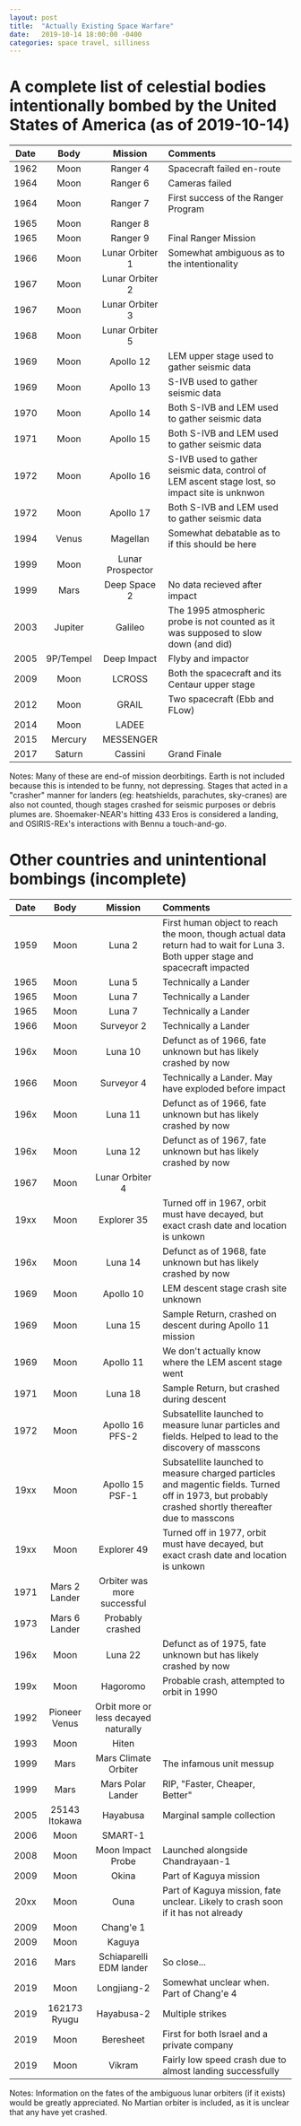```yaml
---
layout: post
title:  "Actually Existing Space Warfare"
date:   2019-10-14 18:00:00 -0400
categories: space travel, silliness
---
```

# A complete list of celestial bodies intentionally bombed by the United States of America (as of 2019-10-14)

| Date | Body | Mission | Comments|
| --- |:---:|:---:|:--- |
| 1962 | Moon | Ranger 4 | Spacecraft failed en-route |
| 1964 | Moon | Ranger 6 | Cameras failed |
| 1964 | Moon | Ranger 7 | First success of the Ranger Program |
| 1965 | Moon | Ranger 8 |  |
| 1965 | Moon | Ranger 9 | Final Ranger Mission |
| 1966 | Moon | Lunar Orbiter 1 | Somewhat ambiguous as to the intentionality |
| 1967 | Moon | Lunar Orbiter 2 |  |
| 1967 | Moon | Lunar Orbiter 3 |  |
| 1968 | Moon | Lunar Orbiter 5 |  |
| 1969 | Moon | Apollo 12 | LEM upper stage used to gather seismic data |
| 1969 | Moon | Apollo 13 | S-IVB used to gather seismic data |
| 1970 | Moon | Apollo 14 | Both S-IVB and LEM used to gather seismic data |
| 1971 | Moon | Apollo 15 | Both S-IVB and LEM used to gather seismic data |
| 1972 | Moon | Apollo 16 | S-IVB used to gather seismic data, control of LEM ascent stage lost, so impact site is unknwon |
| 1972 | Moon | Apollo 17 | Both S-IVB and LEM used to gather seismic data |
| 1994 | Venus | Magellan | Somewhat debatable as to if this should be here |
| 1999 | Moon | Lunar Prospector |  |
| 1999 | Mars | Deep Space 2 | No data recieved after impact |
| 2003 | Jupiter | Galileo | The 1995 atmospheric probe is not counted as it was supposed to slow down (and did) |
| 2005 | 9P/Tempel | Deep Impact | Flyby and impactor |
| 2009 | Moon | LCROSS | Both the spacecraft and its Centaur upper stage |
| 2012 | Moon | GRAIL | Two spacecraft (Ebb and FLow) |
| 2014 | Moon | LADEE |  |
| 2015 | Mercury | MESSENGER |  |
| 2017 | Saturn | Cassini | Grand Finale |

Notes: Many of these are end-of mission deorbitings. Earth is not included because this is intended to be funny, not depressing. Stages that acted in a "crasher" manner for landers (eg: heatshields, parachutes, sky-cranes) are also not counted, though stages crashed for seismic purposes or debris plumes are. Shoemaker-NEAR's hitting 433 Eros is considered a landing, and OSIRIS-REx's interactions with Bennu a touch-and-go.

# Other countries and unintentional bombings (incomplete)

| Date | Body | Mission | Comments|
|:---:|:---:|:---:|:--- |
|1959|Moon|Luna 2|First human object to reach the moon, though actual data return had to wait for Luna 3. Both upper stage and spacecraft impacted|
|1965|Moon|Luna 5|Technically a Lander|
|1965|Moon|Luna 7|Technically a Lander|
|1965|Moon|Luna 7|Technically a Lander|
|1966|Moon|Surveyor 2|Technically a Lander|
|196x|Moon|Luna 10|Defunct as of 1966, fate unknown but has likely crashed by now|
|1966|Moon|Surveyor 4|Technically a Lander. May have exploded before impact|
|196x|Moon|Luna 11|Defunct as of 1966, fate unknown but has likely crashed by now|
|196x|Moon|Luna 12|Defunct as of 1967, fate unknown but has likely crashed by now|
|1967|Moon|Lunar Orbiter 4||
|19xx|Moon|Explorer 35|Turned off in 1967, orbit must have decayed, but exact crash date and location is unkown|
|196x|Moon|Luna 14|Defunct as of 1968, fate unknown but has likely crashed by now|
|1969|Moon|Apollo 10|LEM descent stage crash site unknown|
|1969|Moon|Luna 15|Sample Return, crashed on descent during Apollo 11 mission|
|1969|Moon|Apollo 11|We don't actually know where the LEM ascent stage went|
|1971|Moon|Luna 18|Sample Return, but crashed during descent|
|1972|Moon|Apollo 16 PFS-2|Subsatellite launched to measure lunar particles and fields. Helped to lead to the discovery of masscons|
|19xx|Moon|Apollo 15 PSF-1|Subsatellite launched to measure charged particles and magentic fields. Turned off in 1973, but probably crashed shortly thereafter due to masscons|
|19xx|Moon|Explorer 49|Turned off in 1977, orbit must have decayed, but exact crash date and location is unkown|
|1971|Mars 2 Lander|Orbiter was more successful|
|1973|Mars 6 Lander|Probably crashed|
|196x|Moon|Luna 22|Defunct as of 1975, fate unknown but has likely crashed by now|
|199x|Moon|Hagoromo|Probable crash, attempted to orbit in 1990|
|1992|Pioneer Venus|Orbit more or less decayed naturally|
|1993|Moon|Hiten||
|1999|Mars|Mars Climate Orbiter|The infamous unit messup|
|1999|Mars|Mars Polar Lander|RIP, "Faster, Cheaper, Better"|
|2005|25143 Itokawa|Hayabusa|Marginal sample collection|
|2006|Moon|SMART-1||
|2008|Moon|Moon Impact Probe|Launched alongside Chandrayaan-1|
|2009|Moon|Okina|Part of Kaguya mission|
|20xx|Moon|Ouna|Part of Kaguya mission, fate unclear. Likely to crash soon if it has not already|
|2009|Moon|Chang'e 1||
|2009|Moon|Kaguya||
|2016|Mars|Schiaparelli EDM lander|So close...|
|2019|Moon|Longjiang-2|Somewhat unclear when. Part of Chang'e 4|
|2019|162173 Ryugu|Hayabusa-2|Multiple strikes|
|2019|Moon|Beresheet|First for both Israel and a private company|
|2019|Moon|Vikram|Fairly low speed crash due to almost landing successfully|

Notes: Information on the fates of the ambiguous lunar orbiters (if it exists) would be greatly appreciated. No Martian orbiter is included, as it is unclear that any have yet crashed.
